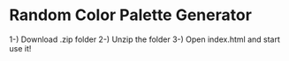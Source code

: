 # Random Color Palette Generator

1-) Download .zip folder
2-) Unzip the folder
3-) Open index.html and start use it!
